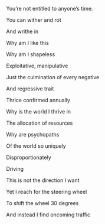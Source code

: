 You’re not entitled to anyone’s time. 

You can wither and rot

And writhe in 

  

Why am I like this 

Why am I shapeless

Exploitative, manipulative 

Just the culmination of every negative

And regressive trait

Thrice confirmed annually

Why is the world I thrive in 

The allocation of resources

Why are psychopaths 

Of the world so uniquely 

Disproportionately 

Driving 

  

This is not the direction I want

Yet I reach for the steering wheel

To shift the wheel 30 degrees 

And instead I find oncoming traffic